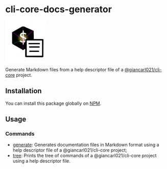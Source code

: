 # cli-core-docs-generator

![Logo](assets/icon.png)

Generate Markdown files from a help descriptor file of a [@giancarl021/cli-core](https://github.com/Giancarl021/cli-core) project.

## Installation

You can install this package globally on [NPM](https://www.npmjs.com/package/@giancarl021/cli-core-docs-generator).

## Usage

### Commands

[//]: # 'Insert any custom documentation ABOVE this line'
[//]: # 'DOCS_START'

-   [generate](docs/cli-core-docs-generator-generate.md): Generates documentation files in Markdown format using a help descriptor file of a @giancarl021/cli-core project;
-   [tree](docs/cli-core-docs-generator-tree.md): Prints the tree of commands of a @giancarl021/cli-core project using a help descriptor file.

[//]: # 'DOCS_END'
[//]: # 'Insert any custom documentation BELOW this line'

